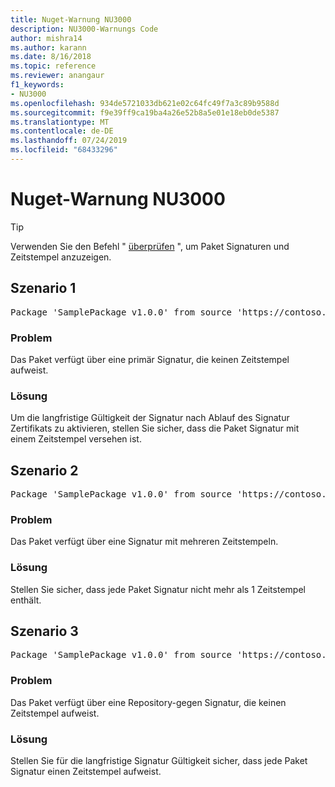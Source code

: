 ```yaml
---
title: Nuget-Warnung NU3000
description: NU3000-Warnungs Code
author: mishra14
ms.author: karann
ms.date: 8/16/2018
ms.topic: reference
ms.reviewer: anangaur
f1_keywords:
- NU3000
ms.openlocfilehash: 934de5721033db621e02c64fc49f7a3c89b9588d
ms.sourcegitcommit: f9e39ff9ca19ba4a26e52b8a5e01e18eb0de5387
ms.translationtype: MT
ms.contentlocale: de-DE
ms.lasthandoff: 07/24/2019
ms.locfileid: "68433296"
---
```

# <a name="nuget-warning-nu3000"></a>Nuget-Warnung NU3000

> [!Tip]
> Verwenden Sie den Befehl " [überprüfen](../cli-reference/cli-ref-verify.md) ", um Paket Signaturen und Zeitstempel anzuzeigen.

## <a name="scenario-1"></a>Szenario 1

<pre>Package 'SamplePackage v1.0.0' from source 'https://contoso.com/index.json': The primary signature does not have a timestamp.</pre>

### <a name="issue"></a>Problem

Das Paket verfügt über eine primär Signatur, die keinen Zeitstempel aufweist.


### <a name="solution"></a>Lösung

Um die langfristige Gültigkeit der Signatur nach Ablauf des Signatur Zertifikats zu aktivieren, stellen Sie sicher, dass die Paket Signatur mit einem Zeitstempel versehen ist.



## <a name="scenario-2"></a>Szenario 2

<pre>Package 'SamplePackage v1.0.0' from source 'https://contoso.com/index.json': Multiple timestamps are not accepted.</pre>

### <a name="issue"></a>Problem

Das Paket verfügt über eine Signatur mit mehreren Zeitstempeln.


### <a name="solution"></a>Lösung

Stellen Sie sicher, dass jede Paket Signatur nicht mehr als 1 Zeitstempel enthält.



## <a name="scenario-3"></a>Szenario 3

<pre>Package 'SamplePackage v1.0.0' from source 'https://contoso.com/index.json': The repository countersignature does not have a timestamp.</pre>

### <a name="issue"></a>Problem

Das Paket verfügt über eine Repository-gegen Signatur, die keinen Zeitstempel aufweist.


### <a name="solution"></a>Lösung

Stellen Sie für die langfristige Signatur Gültigkeit sicher, dass jede Paket Signatur einen Zeitstempel aufweist.


